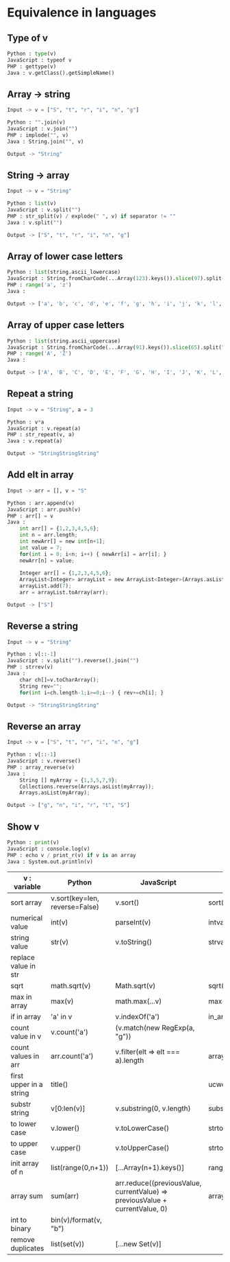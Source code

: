 # Equivalence in languages

## Type of v 
```python
Python : type(v)
JavaScript : typeof v
PHP : gettype(v)
Java : v.getClass().getSimpleName()
```

## Array -> string 
```python
Input -> v = ["S", "t", "r", "i", "n", "g"]

Python : "".join(v)
JavaScript : v.join("")
PHP : implode("", v)
Java : String.join("", v)

Output -> "String"
```

## String -> array 
```python
Input -> v = "String"

Python : list(v)
JavaScript : v.split("")
PHP : str_split(v) / explode(" ", v) if separator != ""
Java : v.split("")

Output -> ["S", "t", "r", "i", "n", "g"]
```

## Array of lower case letters
```python
Python : list(string.ascii_lowercase)
JavaScript : String.fromCharCode(...Array(123).keys()).slice(97).split("")
PHP : range('a', 'z')
Java : 

Output -> ['a', 'b', 'c', 'd', 'e', 'f', 'g', 'h', 'i', 'j', 'k', 'l', 'm', 'n', 'o', 'p', 'q', 'r', 's', 't', 'u', 'v', 'w', 'x', 'y', 'z']
```

## Array of upper case letters
```python
Python : list(string.ascii_uppercase)
JavaScript : String.fromCharCode(...Array(91).keys()).slice(65).split("")
PHP : range('A', 'Z')
Java : 

Output -> ['A', 'B', 'C', 'D', 'E', 'F', 'G', 'H', 'I', 'J', 'K', 'L', 'M', 'N', 'O', 'P', 'Q', 'R', 'S', 'T', 'U', 'V', 'W', 'X', 'Y', 'Z']
```

## Repeat a string
```python
Input -> v = "String", a = 3

Python : v*a
JavaScript : v.repeat(a)
PHP : str_repeat(v, a)
Java : v.repeat(a)

Output -> "StringStringString"
```

## Add elt in array
```python
Input -> arr = [], v = "S"

Python : arr.append(v)
JavaScript : arr.push(v)
PHP : arr[] = v
Java :
    int arr[] = {1,2,3,4,5,6};
    int n = arr.length;
    int newArr[] = new int[n+1];
    int value = 7;
    for(int i = 0; i<n; i++) { newArr[i] = arr[i]; }
    newArr[n] = value;
    
    Integer arr[] = {1,2,3,4,5,6};
    ArrayList<Integer> arrayList = new ArrayList<Integer>(Arrays.asList(arr));
    arrayList.add(7);
    arr = arrayList.toArray(arr);  

Output -> ["S"]
```

## Reverse a string
```python
Input -> v = "String"

Python : v[::-1]
JavaScript : v.split("").reverse().join("")
PHP : strrev(v)
Java :
    char ch[]=v.toCharArray();  
    String rev="";  
    for(int i=ch.length-1;i>=0;i--) { rev+=ch[i]; }

Output -> "StringStringString"
```

## Reverse an array
```python
Input -> v = ["S", "t", "r", "i", "n", "g"]

Python : v[::-1]
JavaScript : v.reverse()
PHP : array_reverse(v)
Java :
    String [] myArray = {1,3,5,7,9};
    Collections.reverse(Arrays.asList(myArray));
    Arrays.asList(myArray);

Output -> ["g", "n", "i", "r", "t", "S"]
```

## Show v
```python
Python : print(v)
JavaScript : console.log(v)
PHP : echo v / print_r(v) if v is an array
Java : System.out.println(v)
```


|v : variable| Python | JavaScript | PHP | Java |
| --- | --- | --- | --- |--- |
| sort array | v.sort(key=len, reverse=False) | v.sort() | sort(v)/rsort(v) | |
| numerical value | int(v) | parseInt(v) | intval(v) | Integer.parseInt(v) |
| string value | str(v) | v.toString() | strval(v) | String.valueOf(v) |
| replace value in str | | | | v.replace('a) |
| sqrt | math.sqrt(v) | Math.sqrt(v) | sqrt(v) | 
| max in array | max(v) | math.max(...v) | max(v) | |
| if in array | 'a' in v | v.indexOf('a') | in_array('a', v) |  | 
| count value in v | v.count('a') | (v.match(new RegExp(a, "g")) || []).length | substr_count(v, 'a') |  |
| count values in arr | arr.count('a') | v.filter(elt => elt === a).length | array_count_values(v) |  |
| first upper in a string | title() | | ucwords(v) | |
| substr string | v[0:len(v)] | v.substring(0, v.length) | substr(v, 0, strlen(v)) |  |
| to lower case | v.lower() | v.toLowerCase() | strtolower(v) | |
| to upper case | v.upper() | v.toUpperCase() | strtoupper(v) | |
| init array of n | list(range(0,n+1)) | [...Array(n+1).keys()] | range(0,n) | |
| array sum | sum(arr) | arr.reduce((previousValue, currentValue) => previousValue + currentValue, 0) | array_sum(arr) | |
| int to binary | bin(v)/format(v, "b") | | | |
| remove duplicates | list(set(v)) | [...new Set(v)] | | |